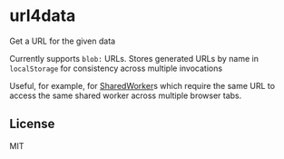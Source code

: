 # url4data

Get a URL for the given data

Currently supports `blob:` URLs. Stores generated URLs by name in
`localStorage` for consistency across multiple invocations

Useful, for example, for [SharedWorker](http://www.w3.org/TR/workers)s
which require the same URL to access the same shared worker
across multiple browser tabs.

## License

MIT

